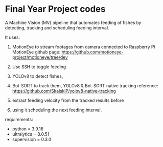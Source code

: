 # Final Year Project codes
A Machine Vision (MV) pipeline that automates feeding of fishes by detecting, tracking and scheduling feeding interval. 

It uses:
1. MotionEye to stream footages from camera connected to Raspberry Pi
MotionEye github page: https://github.com/motioneye-project/motioneye/tree/dev
2. Use SSH to toggle feeding 
3. YOLOv8 to detect fishes, 
4. Bot-SORT to track them, 
YOLOv8 & Bot-SORT native tracking reference: https://github.com/SkalskiP/yolov8-native-tracking

5. extract feeding velocity from the tracked results before 
6. using it scheduling the next feeding interval. 

requirements:
- python = 3.9.16
- ultralytics = 8.0.51
- supervision = 0.3.0
